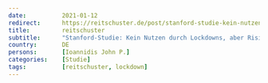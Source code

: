 ```yaml
---
date:          2021-01-12
redirect:      https://reitschuster.de/post/stanford-studie-kein-nutzen-durch-lockdowns-aber-risiken/
title:         reitschuster
subtitle:      "Stanford-Studie: Kein Nutzen durch Lockdowns, aber Risiken"
country:       DE
persons:       [Ioannidis John P.]
categories:    [Studie]
tags:          [reitschuster, lockdown]
---
```


